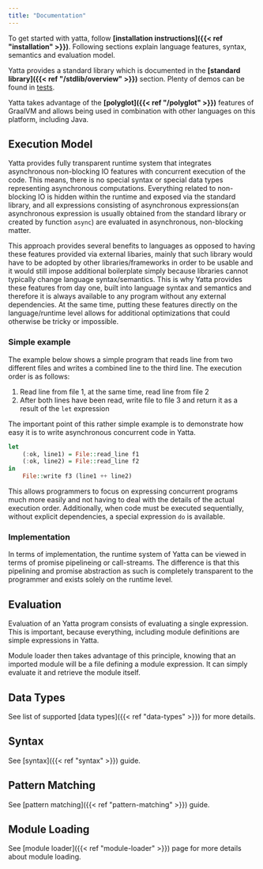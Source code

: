 ```yaml
---
title: "Documentation"
---
```


To get started with yatta, follow **[installation instructions]({{< ref "installation" >}})**. Following sections explain language features, syntax, semantics and evaluation model.

Yatta provides a standard library which is documented in the **[standard library]({{< ref "/stdlib/overview" >}})** section.
Plenty of demos can be found in [tests](https://github.com/yatta-lang/yatta/tree/master/language/tests).

Yatta takes advantage of the **[polyglot]({{< ref "/polyglot" >}})** features of GraalVM and allows being used in combination with other languages on this platform, including Java.

## Execution Model
Yatta provides fully transparent runtime system that integrates asynchronous non-blocking IO features with concurrent execution of the code. This means, there is no special syntax or special data types representing asynchronous computations. Everything related to non-blocking IO is hidden within the runtime and exposed via the standard library, and all expressions consisting of asynchronous expressions(an asynchronous expression is usually obtained from the standard library or created by function `async`) are evaluated in asynchronous, non-blocking matter.

This approach provides several benefits to languages as opposed to having these features provided via external libaries, mainly that such library would have to be adopted by other libraries/frameworks in order to be usable and it would still impose additional boilerplate simply because libraries cannot typically change language syntax/semantics. This is why Yatta provides these features from day one, built into language syntax and semantics and therefore it is always available to any program without any external dependencies. At the same time, putting these features directly on the language/runtime level allows for additional optimizations that could otherwise be tricky or impossible.

### Simple example
The example below shows a simple program that reads line from two different files and writes a combined line to the third line. The execution order is as follows:

1. Read line from file 1, at the same time, read line from file 2
2. After both lines have been read, write file to file 3 and return it as a result of the `let` expression

The important point of this rather simple example is to demonstrate how easy it is to write asynchronous concurrent code in Yatta.

```haskell
let
    (:ok, line1) = File::read_line f1
    (:ok, line2) = File::read_line f2
in
    File::write f3 (line1 ++ line2)
```

This allows programmers to focus on expressing concurrent programs much more easily and not having to deal with the details of the actual execution order. Additionally, when code must be executed sequentially, without explicit dependencies, a special expression `do` is available.

### Implementation
In terms of implementation, the runtime system of Yatta can be viewed in terms of promise pipelineing or call-streams. The difference is that this pipelining and promise abstraction as such is completely transparent to the programmer and exists solely on the runtime level.

## Evaluation
Evaluation of an Yatta program consists of evaluating a single expression. This is important, because everything, including module definitions are simple expressions in Yatta.

Module loader then takes advantage of this principle, knowing that an imported module will be a file defining a module expression. It can simply evaluate it and retrieve the module itself.

## Data Types
See list of supported [data types]({{< ref "data-types" >}}) for more details.

## Syntax
See [syntax]({{< ref "syntax" >}}) guide.

## Pattern Matching
See [pattern matching]({{< ref "pattern-matching" >}}) guide.

## Module Loading
See [module loader]({{< ref "module-loader" >}}) page for more details about module loading.
